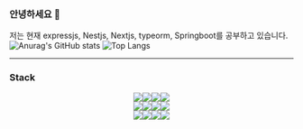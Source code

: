 ### 안녕하세요 👋
저는 현재 expressjs, Nestjs, Nextjs, typeorm, Springboot를 공부하고 있습니다.
![Anurag's GitHub stats](https://github-readme-stats-git-masterrstaa-rickstaa.vercel.app/api?username=LChanwoo&show_icons=true&theme=monokai)
![Top Langs](https://github-readme-stats-git-masterrstaa-rickstaa.vercel.app/api/top-langs/?username=LChanwoo&layout=compact&theme=monokai)

---
### Stack
<div style="display:flex; align-items:center; justify-content:center; width:100%">
  <img src="https://img.shields.io/badge/nodejs-green?style=flat&logo=Node.js&logoColor=black"/>
  <img src="https://img.shields.io/badge/HTML5-red?style=flat&logo=HTML5&logoColor=black"/>
  <img src="https://img.shields.io/badge/CSS3-green?style=flat&logo=CSS3&logoColor=black"/>
  <img src="https://img.shields.io/badge/JavaScript-yellow?style=flat&logo=JavaScript&logoColor=black"/>
</div>
<div style="display:flex; align-items:center; justify-content:center;">
  <img src="https://img.shields.io/badge/react-blue?style=flat&logo=react&logoColor=white"/>
  <img src="https://img.shields.io/badge/Next.js-Yellow?style=flat&logo=Next.js&logoColor=white"/>
  <img src="https://img.shields.io/badge/CSS3-green?style=flat&logo=CSS3&logoColor=white"/>
  <img src="https://img.shields.io/badge/JavaScript-yellow?style=flat&logo=JavaScript&logoColor=white"/>
</div>
<div style="display:flex; align-items:center; justify-content:center;">
  <img src="https://img.shields.io/badge/NestJs-black?style=flat&logo=NestJs&logoColor=red"/>
  <img src="https://img.shields.io/badge/Next.js-Yellow?style=flat&logo=Next.js&logoColor=white"/>
  <img src="https://img.shields.io/badge/CSS3-green?style=flat&logo=CSS3&logoColor=white"/>
  <img src="https://img.shields.io/badge/JavaScript-yellow?style=flat&logo=JavaScript&logoColor=white"/>
</div>
<!--
**LChanwoo/LChanwoo** is a ✨ _special_ ✨ repository because its `README.md` (this file) appears on your GitHub profile.
Here are some ideas to get you started:

- 🔭 I’m currently working on ...
- 🌱 I’m currently learning ...
- 👯 I’m looking to collaborate on ...
- 🤔 I’m looking for help with ...
- 💬 Ask me about ...
- 📫 How to reach me: ...
- 😄 Pronouns: ...
- ⚡ Fun fact: ...
-->
